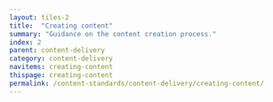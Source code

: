 ```yaml
---
layout: tiles-2
title:  "Creating content"
summary: "Guidance on the content creation process."
index: 2
parent: content-delivery
category: content-delivery
navitems: creating-content
thispage: creating-content
permalink: /content-standards/content-delivery/creating-content/
---
```

